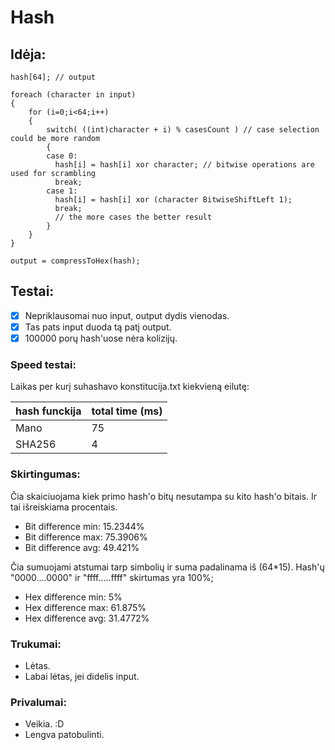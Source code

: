 # Hash
## Idėja:
```
hash[64]; // output

foreach (character in input)
{
    for (i=0;i<64;i++)
    {
        switch( ((int)character + i) % casesCount ) // case selection could be more random
        {
        case 0:
          hash[i] = hash[i] xor character; // bitwise operations are used for scrambling
          break;
        case 1:
          hash[i] = hash[i] xor (character BitwiseShiftLeft 1);
          break;
          // the more cases the better result
        }
    }
}

output = compressToHex(hash);
```
## Testai:

- [x] Nepriklausomai nuo input, output dydis vienodas.
- [x] Tas pats input duoda tą patį output.
- [x] 100000 porų hash'uose nėra kolizijų.

### Speed testai:

Laikas per kurį suhashavo konstitucija.txt kiekvieną eilutę:

| hash funckija | total time (ms) |
| ------------- | ----------------- |
| Mano          | 75                |
| SHA256        | 4                 |

### Skirtingumas:

Čia skaiciuojama kiek primo hash'o bitų nesutampa su kito hash'o bitais. Ir tai išreiskiama procentais.
- Bit difference min: 15.2344%
- Bit difference max: 75.3906%
- Bit difference avg: 49.421%

Čia sumuojami atstumai tarp simbolių ir suma padalinama iš (64*15). Hash'ų "0000....0000" ir "ffff.....ffff" skirtumas yra 100%;
- Hex difference min: 5%
- Hex difference max: 61.875%
- Hex difference avg: 31.4772%

### Trukumai:
- Lėtas.
- Labai lėtas, jei didelis input.

### Privalumai:
- Veikia. :D
- Lengva patobulinti.
